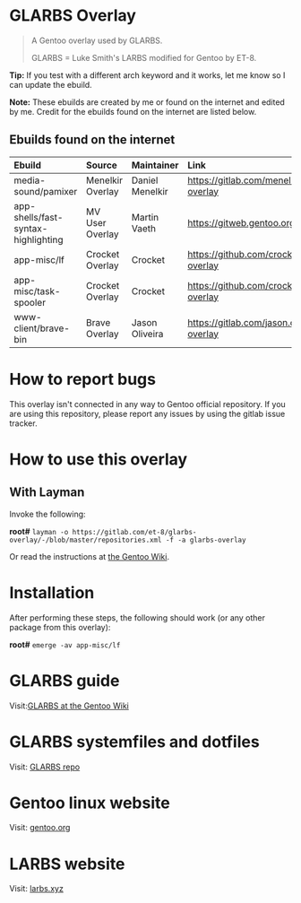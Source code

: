 # GLARBS Overlay

> A Gentoo overlay used by GLARBS.
>
> GLARBS = Luke Smith's LARBS modified for Gentoo by ET-8.

**Tip:** If you test with a different arch keyword and it works, let me know so I can update the ebuild.

**Note:** These ebuilds are created by me or found on the internet and edited by me. Credit for the ebuilds found on the internet are listed below.

## Ebuilds found on the internet

| Ebuild                              | Source           | Maintainer      | Link                                            |
| :---------------------------------- | :--------------- | :-------------- | :---------------------------------------------- |
| media-sound/pamixer                 | Menelkir Overlay | Daniel Menelkir | https://gitlab.com/menelkir/gentoo-overlay      |
| app-shells/fast-syntax-highlighting | MV User Overlay  | Martin Vaeth    | https://gitweb.gentoo.org/user/mv.git/          |
| app-misc/lf                         | Crocket Overlay  | Crocket         | https://github.com/crocket/crocket-overlay      |
| app-misc/task-spooler               | Crocket Overlay  | Crocket         | https://github.com/crocket/crocket-overlay      |
| www-client/brave-bin                | Brave Overlay    | Jason Oliveira  | https://gitlab.com/jason.oliveira/brave-overlay |


# How to report bugs

This overlay isn't connected in any way to Gentoo official repository. If you are using this repository, please report any issues by using the gitlab issue tracker.

# How to use this overlay
## With Layman
Invoke the following:

**root#** `layman -o https://gitlab.com/et-8/glarbs-overlay/-/blob/master/repositories.xml -f -a glarbs-overlay`

Or read the instructions at [the Gentoo Wiki](http://wiki.gentoo.org/wiki/Layman#Adding_custom_repositories).

# Installation
After performing these steps, the following should work (or any other package from this overlay):

**root#** `emerge -av app-misc/lf`

# GLARBS guide
Visit:[GLARBS at the Gentoo Wiki](https://wiki.gentoo.org/wiki/User:Et-8/GLARBS)

# GLARBS systemfiles and dotfiles
Visit: [GLARBS repo](https://gitlab.com/et-8/glarbs)

# Gentoo linux website
Visit: [gentoo.org](https://gentoo.org)

# LARBS website
Visit: [larbs.xyz](https://larbs.xyz)
